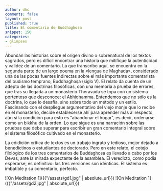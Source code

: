 ```yaml
---
author: dhc 
comments: false
layout: post
published: true
title: El comentario de Buddhaghosa
snippet: 150
categories:
- glimpses 
---
```


Abundan las historias sobre el origen divino o sobrenatural de los textos sagrados, pero es difícil encontrar una historia que mitifique la autenticidad y validez de un comentario. La que transcribo aquí, se encuentra en la segunda parte de un largo poema en la «lengua de Maghada», considerado una de las pocas fuentes indirectas sobre el más importante comentarista del budismo temprano, Buddhaghoṣa (siglo V). El relato da cuenta de un adepto de las doctrinas filosóficas, con una memoria a prueba de errores, que tras su llegada a un monasterio Theravada se topa con un sistema portentoso que desconoce: el Abhidhamma. Entendemos que no sólo es la doctrina, lo que lo desafía, sino sobre todo un método y un estilo. Fascinando con el despliegue argumentativo del viejo monje que lo recibe en el monasterio, decide establecerse ahí para aprender más al respecto, aún si la condición para esto es "abandonar el hogar", es decir, ordenarse como un bikkhu de la orden. Lo que sigue es una narración sobre las pruebas que debe superar para escribir un gran comentario integral sobre el sistema filosófico cultivado en el monasterio. 

La edidición crítica de textos es un trabajo ingrato y tedioso, mejor dejado a benedictinos o estudiantes de doctorado. Pero en este relato, el cotejo filológico de los tres comentarios de Buddaghosa es llevado a cabo por los Devas, ante la mirada expectante de la asamblea. El veredicto, como podía esperarse, es definitivo: las tres versiones son idénticas. El sistema es imbatible y su comentario, perfecto.


![On Meditation 1]({{"/assets/gd1.jpg" | absolute_url}})
![On Meditation 1]({{"/assets/gd2.jpg" | absolute_url}})

